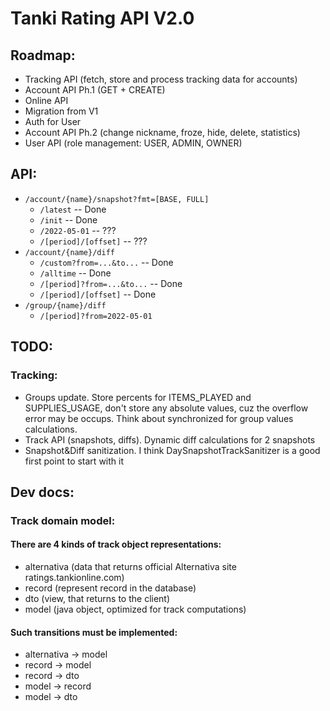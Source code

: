 # Tanki Rating API V2.0

## Roadmap: 

* Tracking API (fetch, store and process tracking data for accounts)
* Account API Ph.1 (GET + CREATE)
* Online API
* Migration from V1
* Auth for User
* Account API Ph.2 (change nickname, froze, hide, delete, statistics)
* User API (role management: USER, ADMIN, OWNER)

## API: 

* `/account/{name}/snapshot?fmt=[BASE, FULL]`
  * `/latest` -- Done
  * `/init` -- Done
  * `/2022-05-01` -- ???
  * `/[period]/[offset]` -- ???
* `/account/{name}/diff`
  * `/custom?from=...&to...`  -- Done
  * `/alltime` -- Done
  * `/[period]?from=...&to...` -- Done
  * `/[period]/[offset]` -- Done
* `/group/{name}/diff`
  * `/[period]?from=2022-05-01`

## TODO:

### Tracking: 
* Groups update. Store percents for ITEMS_PLAYED and SUPPLIES_USAGE, don't store any
absolute values, cuz the overflow error may be occups.
Think about synchronized for group values calculations. 
* Track API (snapshots, diffs). Dynamic diff calculations for 2 snapshots
* Snapshot&Diff sanitization. I think DaySnapshotTrackSanitizer is a good first point to start with it

## Dev docs:

### Track domain model:

#### There are 4 kinds of track object representations:

* alternativa (data that returns official Alternativa site ratings.tankionline.com)
* record (represent record in the database)
* dto (view, that returns to the client)
* model (java object, optimized for track computations)

#### Such transitions must be implemented:

* alternativa -> model
* record -> model
* record -> dto 
* model -> record
* model -> dto


